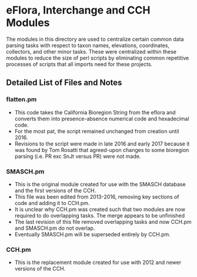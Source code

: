 # eFlora, Interchange and CCH Modules

The modules in this directory are used to centralize certain common data parsing tasks with respect to taxon names, elevations, coordinates, collectors, and other minor tasks.
These were centralized within these modules to reduce the size of perl scripts by eliminating common repetitive processes of scripts that all imports need for these projects.

## Detailed List of Files and Notes

### flatten.pm

- This code takes the California Bioregion String from the eflora and converts them into presence-absence numerical code and hexadecimal code.
- For the most pat, the script remained unchanged from creation until 2016.
- Revisions to the script were made in late 2016 and early 2017 because it was found by Tom Rosatti that agreed-upon changes to some bioregion parsing (i.e. PR exc SnJt versus PR) were not made.

### SMASCH.pm

- This is the original module created for use with the SMASCH database and the first versions of the CCH.
- This file was been edited from 2013-2016, removing key sections of code and adding it to CCH.pm.
- It is unclear why CCH.pm was created such that two modules are now required to do overlapping tasks.
The merge appears to be unfinished
- The last revision of this file removed overlapping tasks and now CCH.pm and SMASCH.pm do not overlap.
- Eventually SMASCH.pm will be superseded entirely by CCH.pm.

### CCH.pm

- This is the replacement module created for use with 2012 and newer versions of the CCH.